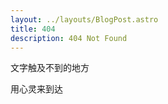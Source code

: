 ```yaml
---
layout: ../layouts/BlogPost.astro
title: 404
description: 404 Not Found
---
```


文字触及不到的地方

用心灵来到达